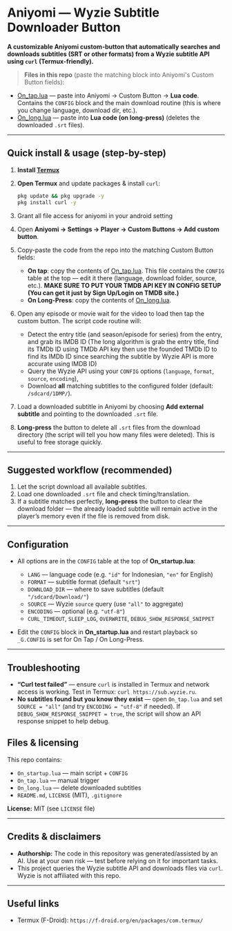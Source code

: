 
# Aniyomi — Wyzie Subtitle Downloader Button

**A customizable Aniyomi custom-button that automatically searches and downloads subtitles (SRT or other formats) from a Wyzie subtitle API using `curl` (Termux-friendly).**

> **Files in this repo** (paste the matching block into Aniyomi's Custom Button fields):
- [On_tap.lua](./On_tap.lua) — paste into Aniyomi → Custom Button → **Lua code**. Contains the `CONFIG` block and the main download routine (this is where you change language, download dir, etc.).
- [On_long.lua](./On_long.lua) — paste into **Lua code (on long-press)** (deletes the downloaded `.srt` files).

---

## Quick install & usage (step-by-step)

1. **Install [Termux](https://f-droid.org/en/packages/com.termux/)** 

3. **Open Termux** and update packages & install `curl`:
   ```bash
   pkg update && pkg upgrade -y
   pkg install curl -y
   ```
3. Grant all file access for aniyomi in your android setting
5. Open **Aniyomi → Settings → Player → Custom Buttons → Add custom button**.

6. Copy-paste the code from the repo into the matching Custom Button fields:

   * **On tap**: copy the contents of [On\_tap.lua](./On_tap.lua). This file contains the `CONFIG` table at the top — edit it there (language, download folder, source, etc.). **MAKE SURE TO PUT YOUR TMDB API KEY IN CONFIG SETUP (You can get it just by Sign Up/Login on TMDB site.)**
   * **On Long-Press**: copy the contents of [On\_long.lua](./On_long.lua).

9. Open any episode or movie wait for the video to load then tap the custom button. The script code routine will:

   * Detect the entry title (and season/episode for series) from the entry, and grab its IMDB ID (The long algorithm is grab the entry title, find its TMDb ID using TMDb API key then use the founded TMDb ID to find its IMDb ID since searching the subtitle by Wyzie API is more accurate using IMDB ID)
   * Query the Wyzie API using your `CONFIG` options (`language`, `format`, `source`, `encoding`),
   * Download **all** matching subtitles to the configured folder (default: `/sdcard/1DMP/`).

10. Load a downloaded subtitle in Aniyomi by choosing **Add external subtitle** and pointing to the downloaded `.srt` file.
    
12. **Long-press** the button to delete all `.srt` files from the download directory (the script will tell you how many files were deleted). This is useful to free storage quickly.

---

## Suggested workflow (recommended)

1. Let the script download all available subtitles.
2. Load one downloaded `.srt` file and check timing/translation.
3. If a subtitle matches perfectly, **long-press** the button to clear the download folder — the already loaded subtitle will remain active in the player’s memory even if the file is removed from disk.

---

## Configuration

* All options are in the `CONFIG` table at the top of **On\_startup.lua**:

  * `LANG` — language code (e.g. `"id"` for Indonesian, `"en"` for English)
  * `FORMAT` — subtitle format (default `"srt"`)
  * `DOWNLOAD_DIR` — where to save subtitles (default `"/sdcard/Download/"`)
  * `SOURCE` — Wyzie `source` query (use `"all"` to aggregate)
  * `ENCODING` — optional (e.g. `"utf-8"`)
  * `CURL_TIMEOUT`, `SLEEP_LOG`, `OVERWRITE`, `DEBUG_SHOW_RESPONSE_SNIPPET`
* Edit the `CONFIG` block in **On\_startup.lua** and restart playback so `_G.CONFIG` is set for On Tap / On Long-Press.

---

## Troubleshooting

* **“Curl test failed”** — ensure `curl` is installed in Termux and network access is working. Test in Termux: `curl https://sub.wyzie.ru`.
* **No subtitles found but you know they exist** — open `On_tap.lua` and set `SOURCE = "all"` (and try `ENCODING = "utf-8"` if needed). If `DEBUG_SHOW_RESPONSE_SNIPPET = true`, the script will show an API response snippet to help debug.


## Files & licensing

This repo contains:

* `On_startup.lua` — main script + `CONFIG`
* `On_tap.lua` — manual trigger
* `On_long.lua` — delete downloaded subtitles
* `README.md`, `LICENSE` (MIT), `.gitignore`

**License:** MIT (see `LICENSE` file)

---

## Credits & disclaimers

* **Authorship:** The code in this repository was generated/assisted by an AI. Use at your own risk — test before relying on it for important tasks.
* This project queries the Wyzie subtitle API and downloads files via `curl`. Wyzie is not affiliated with this repo.

---

## Useful links

* Termux (F-Droid): `https://f-droid.org/en/packages/com.termux/`
